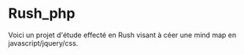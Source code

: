 # Rush_php
Voici un projet d'étude effecté en Rush visant à céer une mind map en javascript/jquery/css.
